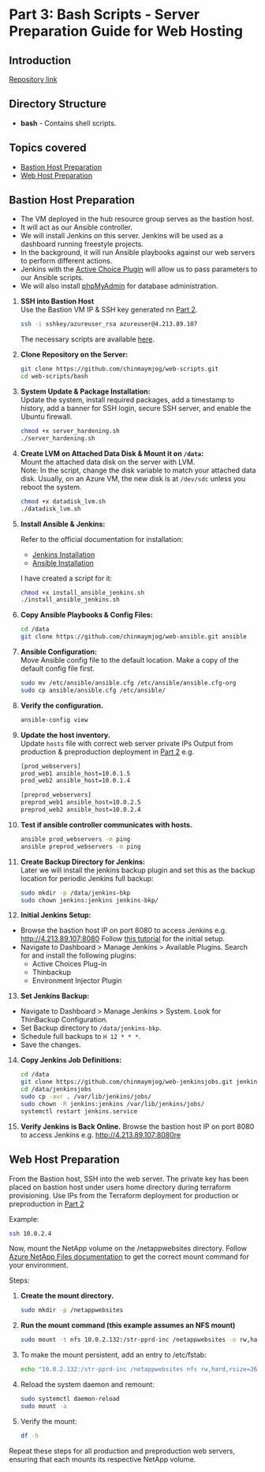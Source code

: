 # Part 3: Bash Scripts - Server Preparation Guide for Web Hosting
## Introduction

[Repository link](https://github.com/chinmaymjog/web-scripts.git)

## Directory Structure
- **bash** - Contains shell scripts. 

## Topics covered
- [Bastion Host Preparation](#bastion-host-preparation)
- [Web Host Preparation](#web-host-preparation)


## Bastion Host Preparation
   - The VM deployed in the hub resource group serves as the bastion host.
   - It will act as our Ansible controller.
   - We will install Jenkins on this server. Jenkins will be used as a dashboard running freestyle projects.
   - In the background, it will run Ansible playbooks against our web servers to perform different actions.
   - Jenkins with the [Active Choice Plugin](https://plugins.jenkins.io/uno-choice/) will allow us to pass parameters to our Ansible scripts.
   - We will also install [phpMyAdmin](https://www.phpmyadmin.net/) for database administration.

1. **SSH into Bastion Host**  
   Use the Bastion VM IP & SSH key generated nn [Part 2](Part_2.md#deploying-hub-resources). 
   ```sh
   ssh -i sshkey/azureuser_rsa azureuser@4.213.89.107
   ```
   The necessary scripts are available [here](https://github.com/chinmaymjog/web-scripts.git).

2. **Clone Repository on the Server:**
   ```sh
   git clone https://github.com/chinmaymjog/web-scripts.git
   cd web-scripts/bash
   ```

3. **System Update & Package Installation:**  
   Update the system, install required packages, add a timestamp to history, add a banner for SSH login, secure SSH server, and enable the Ubuntu firewall.
   ```sh
   chmod +x server_hardening.sh
   ./server_hardening.sh 
   ```

4. **Create LVM on Attached Data Disk & Mount it on `/data`:**  
   Mount the attached data disk on the server with LVM.  
   Note: In the script, change the disk variable to match your attached data disk. Usually, on an Azure VM, the new disk is at `/dev/sdc` unless you reboot the system.
   ```sh
   chmod +x datadisk_lvm.sh
   ./datadisk_lvm.sh 
   ```

5. **Install Ansible & Jenkins:**
   
   Refer to the official documentation for installation:
   - [Jenkins Installation](https://www.jenkins.io/doc/book/installing/linux/#debianubuntu)
   - [Ansible Installation](https://docs.ansible.com/ansible/latest/installation_guide/installation_distros.html#installing-ansible-on-ubuntu)
   
   I have created a script for it:
   ```sh
   chmod +x install_ansible_jenkins.sh
   ./install_ansible_jenkins.sh
   ```

6. **Copy Ansible Playbooks & Config Files:**
   ```sh
   cd /data
   git clone https://github.com/chinmaymjog/web-ansible.git ansible
   ```

7. **Ansible Configuration:**  
   Move Ansible config file to the default location. Make a copy of the default config file first.
   ```sh
   sudo mv /etc/ansible/ansible.cfg /etc/ansible/ansible.cfg-org
   sudo cp ansible/ansible.cfg /etc/ansible/
   ```

8. **Verify the configuration.**
   ```sh
   ansible-config view
   ```

9. **Update the host inventory.**   
   Update `hosts` file with correct web server private IPs Output from production & preproduction deployment in [Part 2](./Part_2.md#deploying-web-resources)
   e.g.
   ```sh
   [prod_webservers]
   prod_web1 ansible_host=10.0.1.5
   prod_web2 ansible_host=10.0.1.4

   [preprod_webservers]
   preprod_web1 ansible_host=10.0.2.5
   preprod_web2 ansible_host=10.0.2.4
   ```

10. **Test if ansible controller communicates with hosts.** 

      ```sh
      ansible prod_webservers -m ping
      ansible preprod_webservers -m ping
      ```

11. **Create Backup Directory for Jenkins:**  
   Later we will install the jenkins backup plugin and set this as the backup location for periodic Jenkins full backup:
      ```sh
      sudo mkdir -p /data/jenkins-bkp
      sudo chown jenkins:jenkins jenkins-bkp/
      ```

12. **Initial Jenkins Setup:**
   - Browse the bastion host IP on port 8080 to access Jenkins
   e.g. http://4.213.89.107:8080
   Follow [this tutorial](https://youtu.be/8fVOdFdzlKc?t=348) for the initial setup.
   - Navigate to Dashboard > Manage Jenkins > Available Plugins. Search for and install the following plugins:
      - Active Choices Plug-in
      - Thinbackup 
      - Environment Injector Plugin

13. **Set Jenkins Backup:**
   - Navigate to Dashboard > Manage Jenkins > System. Look for ThinBackup Configuration.
   - Set Backup directory to `/data/jenkins-bkp`.
   - Schedule full backups to `H 12 * * *`.
   - Save the changes.

14. **Copy Jenkins Job Definitions:**
      ```sh
      cd /data
      git clone https://github.com/chinmaymjog/web-jenkinsjobs.git jenkinsjobs
      cd /data/jenkinsjobs
      sudo cp -avr . /var/lib/jenkins/jobs/
      sudo chown -R jenkins:jenkins /var/lib/jenkins/jobs/
      systemctl restart jenkins.service 
      ```

15. **Verify Jenkins is Back Online.**
   Browse the bastion host IP on port 8080 to access Jenkins
   e.g. http://4.213.89.107:8080re

## Web Host Preparation
From the Bastion host, SSH into the web server. The private key has been placed on bastion host under users home directory during terraform provisioning. Use IPs from the Terraform deployment for production or preproduction in [Part 2](./Part_2.md#deploying-web-resources)

Example:

```sh
ssh 10.0.2.4
```

Now, mount the NetApp volume on the /netappwebsites directory.
Follow [Azure NetApp Files documentation](https://learn.microsoft.com/en-us/azure/azure-netapp-files/azure-netapp-files-mount-unmount-volumes-for-virtual-machines#mount-nfs-volumes-on-linux-clients) to get the correct mount command for your environment.

Steps:
1. **Create the mount directory.**
   ```sh
   sudo mkdir -p /netappwebsites
   ```

3. **Run the mount command (this example assumes an NFS mount)**
   ```sh
   sudo mount -t nfs 10.0.2.132:/str-pprd-inc /netappwebsites -o rw,hard,rsize=262144,wsize=262144,sec=sys,vers=4.1,tcp
   ```

4. To make the mount persistent, add an entry to /etc/fstab:
   ```sh
   echo "10.0.2.132:/str-pprd-inc /netappwebsites nfs rw,hard,rsize=262144,wsize=262144,sec=sys,vers=4.1,tcp 0 0" | sudo tee -a /etc/fstab
   ```

5. Reload the system daemon and remount:
   ```sh
   sudo systemctl daemon-reload
   sudo mount -a
   ```

6. Verify the mount:
   ```sh
   df -h
   ```

Repeat these steps for all production and preproduction web servers, ensuring that each mounts its respective NetApp volume.